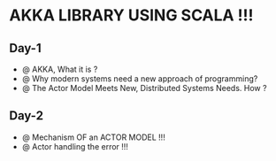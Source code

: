 # AKKA LIBRARY USING SCALA !!!

## Day-1

* @ AKKA, What it is ? 
* @ Why modern systems need a new approach of programming?
* @ The Actor Model Meets New, Distributed Systems Needs. How ?

## Day-2

* @  Mechanism OF an ACTOR MODEL !!!
* @ Actor handling the error !!!



